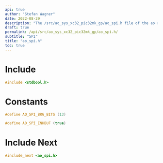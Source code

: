 ```yaml
---
api: true
author: "Stefan Wagner"
date: 2022-08-29
description: "The /src/ao_sys_xc32_pic32mk_gp/ao_spi.h file of the ao real-time operating system."
draft: true
permalink: /api/src/ao_sys_xc32_pic32mk_gp/ao_spi.h/
subtitle: "SPI"
title: "ao_spi.h"
toc: true
---
```


# Include

```c
#include <stdbool.h>
```

# Constants

```c
#define AO_SPI_BRG_BITS (13)
```

```c
#define AO_SPI_ENHBUF (true)
```

# Include Next

```c
#include_next <ao_spi.h>
```

